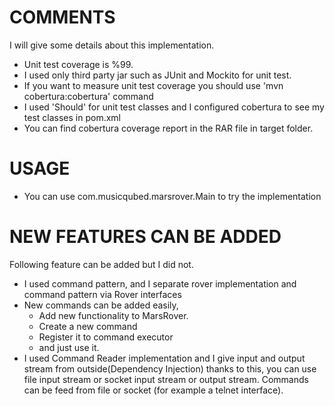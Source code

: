 # COMMENTS

I will give some details about this implementation.

- Unit test coverage is %99.
- I used only third party jar such as JUnit and Mockito for unit test.
- If you want to measure unit test coverage you should use 'mvn cobertura:cobertura' command
- I used 'Should' for unit test classes and I configured cobertura to see my test classes in pom.xml
- You can find cobertura coverage report in the RAR file in target folder.

# USAGE

- You can use com.musicqubed.marsrover.Main to try the implementation

# NEW FEATURES CAN BE ADDED

Following feature can be added but I did not.

- I used command pattern, and I separate rover implementation and command pattern via Rover interfaces
- New commands can be added easily,
	- Add new functionality to MarsRover.
	- Create a new command
	- Register it to command executor
	- and just use it.
- I used Command Reader implementation and I give input and output stream from outside(Dependency Injection)
thanks to this, you can use file input stream or socket input stream or output stream. Commands can be feed from file or socket (for example a telnet interface).